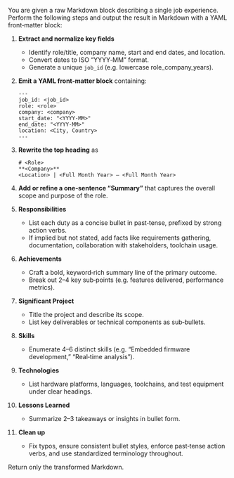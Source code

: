 You are given a raw Markdown block describing a single job experience. Perform the following steps and output the result in Markdown with a YAML front‑matter block:

1. **Extract and normalize key fields**
   - Identify role/title, company name, start and end dates, and location.
   - Convert dates to ISO “YYYY‑MM” format.
   - Generate a unique `job_id` (e.g. lowercase role_company_years).

2. **Emit a YAML front‑matter block** containing:
   ```
   ---
   job_id: <job_id>
   role: <role>
   company: <company>
   start_date: "<YYYY‑MM>"
   end_date: "<YYYY‑MM>"
   location: <City, Country>
   ---
   ```

3. **Rewrite the top heading** as
   ```
   # <Role>
   **<Company>**
   <Location> | <Full Month Year> – <Full Month Year>
   ```

4. **Add or refine a one‑sentence “Summary”** that captures the overall scope and purpose of the role.

5. **Responsibilities**
   - List each duty as a concise bullet in past‑tense, prefixed by strong action verbs.
   - If implied but not stated, add facts like requirements gathering, documentation, collaboration with stakeholders, toolchain usage.

6. **Achievements**
   - Craft a bold, keyword‑rich summary line of the primary outcome.
   - Break out 2–4 key sub‑points (e.g. features delivered, performance metrics).

7. **Significant Project**
   - Title the project and describe its scope.
   - List key deliverables or technical components as sub‑bullets.

8. **Skills**
   - Enumerate 4–6 distinct skills (e.g. “Embedded firmware development,” “Real‑time analysis”).

9. **Technologies**
   - List hardware platforms, languages, toolchains, and test equipment under clear headings.

10. **Lessons Learned**
    - Summarize 2–3 takeaways or insights in bullet form.

11. **Clean up**
    - Fix typos, ensure consistent bullet styles, enforce past‑tense action verbs, and use standardized terminology throughout.

Return only the transformed Markdown.
